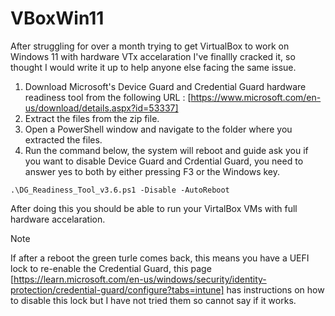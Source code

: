 # VBoxWin11
After struggling for over a month trying to get VirtualBox to work on Windows 11 with hardware VTx accelaration I've finallly cracked it, so thought I would write it up to help anyone else facing the same issue.

1. Download Microsoft's Device Guard and Credential Guard hardware readiness tool from the following URL : [https://www.microsoft.com/en-us/download/details.aspx?id=53337]
2. Extract the files from the zip file.
3. Open a PowerShell window and navigate to the folder where you extracted the files.
4. Run the command below, the system will reboot and guide ask you if you want to disable Device Guard and Crdential Guard, you need to answer yes to both by either pressing F3 or the Windows key.
```
.\DG_Readiness_Tool_v3.6.ps1 -Disable -AutoReboot
```
After doing this you should be able to run your VirtalBox VMs with full hardware accelaration.

> [!NOTE]
> If after a reboot the green turle comes back, this means you have a UEFI lock to re-enable the Credential Guard, this page [https://learn.microsoft.com/en-us/windows/security/identity-protection/credential-guard/configure?tabs=intune] has instructions on how to disable this lock but I have not tried them so cannot say if it works.
